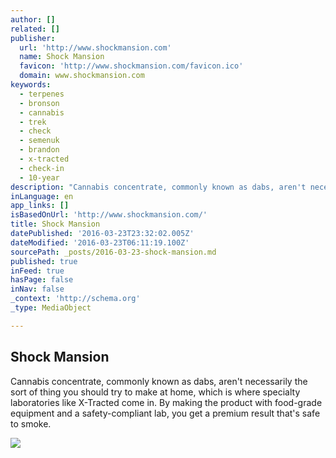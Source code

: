 ```yaml
---
author: []
related: []
publisher:
  url: 'http://www.shockmansion.com'
  name: Shock Mansion
  favicon: 'http://www.shockmansion.com/favicon.ico'
  domain: www.shockmansion.com
keywords:
  - terpenes
  - bronson
  - cannabis
  - trek
  - check
  - semenuk
  - brandon
  - x-tracted
  - check-in
  - 10-year
description: "Cannabis concentrate, commonly known as dabs, aren't necessarily the sort of thing you should try to make at home, which is where specialty laboratories like X-Tracted come in. By making the product with food-grade equipment and a safety-compliant lab, you get a premium result that's safe to smoke."
inLanguage: en
app_links: []
isBasedOnUrl: 'http://www.shockmansion.com/'
title: Shock Mansion
datePublished: '2016-03-23T23:32:02.005Z'
dateModified: '2016-03-23T06:11:19.100Z'
sourcePath: _posts/2016-03-23-shock-mansion.md
published: true
inFeed: true
hasPage: false
inNav: false
_context: 'http://schema.org'
_type: MediaObject

---
```

<article style=""><h1>Shock Mansion</h1><p>Cannabis concentrate, commonly known as dabs, aren't necessarily the sort of thing you should try to make at home, which is where specialty laboratories like X-Tracted come in. By making the product with food-grade equipment and a safety-compliant lab, you get a premium result that's safe to smoke.</p><img src="http://www.shockmansion.com/wp-content/myimages/2016/03/32.jpg" /></article>
